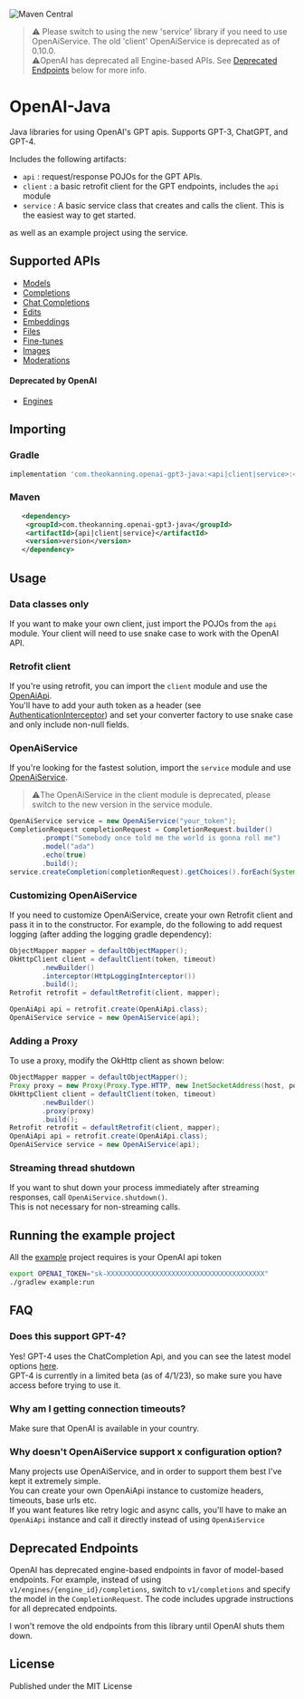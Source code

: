 ![Maven Central](https://img.shields.io/maven-central/v/com.theokanning.openai-gpt3-java/client?color=blue)

> ⚠️ Please switch to using the new 'service' library if you need to use OpenAiService. The old 'client' OpenAiService is deprecated as of 0.10.0.  
> ⚠️OpenAI has deprecated all Engine-based APIs. See [Deprecated Endpoints](https://github.com/TheoKanning/openai-java#deprecated-endpoints) below for more info.

# OpenAI-Java
Java libraries for using OpenAI's GPT apis. Supports GPT-3, ChatGPT, and GPT-4.

Includes the following artifacts:
- `api` : request/response POJOs for the GPT APIs.
- `client` : a basic retrofit client for the GPT endpoints, includes the `api` module
- `service` : A basic service class that creates and calls the client. This is the easiest way to get started.

as well as an example project using the service.

## Supported APIs
- [Models](https://platform.openai.com/docs/api-reference/models)
- [Completions](https://platform.openai.com/docs/api-reference/completions)
- [Chat Completions](https://platform.openai.com/docs/api-reference/chat/create)
- [Edits](https://platform.openai.com/docs/api-reference/edits)
- [Embeddings](https://platform.openai.com/docs/api-reference/embeddings)
- [Files](https://platform.openai.com/docs/api-reference/files)
- [Fine-tunes](https://platform.openai.com/docs/api-reference/fine-tunes)
- [Images](https://platform.openai.com/docs/api-reference/images)
- [Moderations](https://platform.openai.com/docs/api-reference/moderations)

#### Deprecated by OpenAI
- [Engines](https://platform.openai.com/docs/api-reference/engines)

## Importing

### Gradle
```groovy
implementation 'com.theokanning.openai-gpt3-java:<api|client|service>:<version>'
```

### Maven
```xml
   <dependency>
    <groupId>com.theokanning.openai-gpt3-java</groupId>
    <artifactId>{api|client|service}</artifactId>
    <version>version</version>       
   </dependency>
```

## Usage
### Data classes only
If you want to make your own client, just import the POJOs from the `api` module.
Your client will need to use snake case to work with the OpenAI API.

### Retrofit client
If you're using retrofit, you can import the `client` module and use the [OpenAiApi](client/src/main/java/com/theokanning/openai/OpenAiApi.java).  
You'll have to add your auth token as a header (see [AuthenticationInterceptor](client/src/main/java/com/theokanning/openai/AuthenticationInterceptor.java))
and set your converter factory to use snake case and only include non-null fields.

### OpenAiService
If you're looking for the fastest solution, import the `service` module and use [OpenAiService](service/src/main/java/com/theokanning/openai/service/OpenAiService.java).  

> ⚠️The OpenAiService in the client module is deprecated, please switch to the new version in the service module.
```java
OpenAiService service = new OpenAiService("your_token");
CompletionRequest completionRequest = CompletionRequest.builder()
        .prompt("Somebody once told me the world is gonna roll me")
        .model("ada")
        .echo(true)
        .build();
service.createCompletion(completionRequest).getChoices().forEach(System.out::println);
```

### Customizing OpenAiService
If you need to customize OpenAiService, create your own Retrofit client and pass it in to the constructor.
For example, do the following to add request logging (after adding the logging gradle dependency):

```java
ObjectMapper mapper = defaultObjectMapper();
OkHttpClient client = defaultClient(token, timeout)
        .newBuilder()
        .interceptor(HttpLoggingInterceptor())
        .build();
Retrofit retrofit = defaultRetrofit(client, mapper);

OpenAiApi api = retrofit.create(OpenAiApi.class);
OpenAiService service = new OpenAiService(api);
```

### Adding a Proxy
To use a proxy, modify the OkHttp client as shown below:
```java
ObjectMapper mapper = defaultObjectMapper();
Proxy proxy = new Proxy(Proxy.Type.HTTP, new InetSocketAddress(host, port));
OkHttpClient client = defaultClient(token, timeout)
        .newBuilder()
        .proxy(proxy)
        .build();
Retrofit retrofit = defaultRetrofit(client, mapper);
OpenAiApi api = retrofit.create(OpenAiApi.class);
OpenAiService service = new OpenAiService(api);
```

### Streaming thread shutdown
If you want to shut down your process immediately after streaming responses, call `OpenAiService.shutdown()`.  
This is not necessary for non-streaming calls.

## Running the example project
All the [example](example/src/main/java/example/OpenAiApiExample.java) project requires is your OpenAI api token
```bash
export OPENAI_TOKEN="sk-XXXXXXXXXXXXXXXXXXXXXXXXXXXXXXXXXXXXXXX"
./gradlew example:run
```

## FAQ
### Does this support GPT-4?
Yes! GPT-4 uses the ChatCompletion Api, and you can see the latest model options [here](https://platform.openai.com/docs/models/gpt-4).  
GPT-4 is currently in a limited beta (as of 4/1/23), so make sure you have access before trying to use it.

### Why am I getting connection timeouts?
Make sure that OpenAI is available in your country.

### Why doesn't OpenAiService support x configuration option?
Many projects use OpenAiService, and in order to support them best I've kept it extremely simple.  
You can create your own OpenAiApi instance to customize headers, timeouts, base urls etc.  
If you want features like retry logic and async calls, you'll have to make an `OpenAiApi` instance and call it directly instead of using `OpenAiService`

## Deprecated Endpoints
OpenAI has deprecated engine-based endpoints in favor of model-based endpoints. 
For example, instead of using `v1/engines/{engine_id}/completions`, switch to `v1/completions` and specify the model in the `CompletionRequest`.
The code includes upgrade instructions for all deprecated endpoints.

I won't remove the old endpoints from this library until OpenAI shuts them down.

## License
Published under the MIT License
